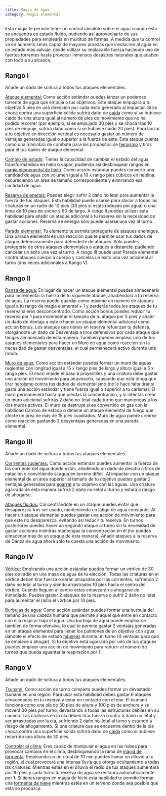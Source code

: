 ```yaml
---
title: Magia de Agua
category: Magia elemental
---
```


Esta magia te permite tener un control absoluto sobre el agua cuando esta se encuentra en estado fluido, pudiendo así aprovecharte de sus propiedades para emplearla en multitud de formas. A medida que tu control va en aumento serás capaz de mayores proezas que involucren al agua en un estado mas salvaje, desde utilizar su implacable fuerza haciendo uso de fuertes torrentes hasta provocar inmensos desastres naturales que acaben con todo a su alcance.

## Rango I 

Añade un dado de soltura a todos tus ataques elementales.

<u>Ataque elemental:</u> Como acción estándar puedes lanzar un poderoso torrente de agua que empuja a tus objetivos. Este ataque empujará a tu objetivo 5 pies en una dirección por cada éxito generado al impactar. Si se choca contra una superficie sólida sufrirá daño de [caída](https://raldamain.com/rules/Reglas%20principales/reglas%20de%20combate.html#ca%C3%ADdas) como si se hubiese caído de una altura igual al número de pies de movimiento que no ha podido recorrer (por ejemplo, si es empujado 30 pies y se choca tras 10 pies de empuje, sufrirá daño como si se hubiese caído 20 pies). Para lanzar a tu objetivo en dirección vertical es necesario gastar un número de ventajas generadas igual o superior a la fuerza de este. Este ataque cuenta como una maniobra de combate para los propósitos de [heroísmo](https://raldamain.com/rules/Crear%20personajes/talentos.html#hero%C3%ADsmo-fue) y tiras para él tus dados de ataque elemental.

<u>Cambio de estado</u>: Tienes la capacidad de cambiar el estado del agua, transformándola en hielo o vapor, pudiendo así desbloquear rangos en [magia elemenental de hielo](https://raldamain.com/rules/Rangos/Elementalismo/magia%20de%20hielo.html). Como acción estándar puedes convertir una cantidad de agua con volumen igual a 10 x rango pies cúbicos en neblina, oscureciendo un área de tamaño correspondiente y eliminando esa cantidad de agua. 

<u>Reserva de energía:</u> Puedes elegir sufrir 2 daño no letal para aumentar la fuerza de tus ataques. Esta habilidad puede usarse para atacar a todas las criaturas en un radio de 10 pies (30 pies si estás rodeado por agua) o una línea de 10 pies de ancho y 60 de largo. A rango II puedes utilizar esta habilidad para añadir un ataque adicional a tu reserva sin la necesidad de gastar acciones. Reserva de energía sólo puede usarse una vez al turno.

<u>Parada elemental:</u> Tu elemento te permite protegerte de ataques enemigos. Una parada elemental es una reacción que te permite usar tus dados de ataque defensivamente para defenderte de ataques. Solo puedes protegerte de otros ataques elementales o ataques a distancia, pudiendo cancelar un éxito una vez al turno. A rango III puede usar Parada elemental contra ataques cuerpo a cuerpo y cancelas un éxito una vez adicional al turno (dos veces adicionales a Rango V).

## Rango II

<u>Danza de agua:</u> En lugar de hacer un ataque elemental puedes almacenarlo para incrementar la fuerza de tu siguiente ataque, añadiéndolo a tu reserva de agua. La reserva puede guardar como máximo un número de ataques igual a tu rango de magia elemental + 1 y perderás todos los ataques de tu reserva si eres desconcentrado. Como acción bonus puedes reducir tu reserva por 1 para incrementar el tamaño de tu ataque por 5 pies y añadir un dado de Ventaja a este o hacer un ataque elemental adicional como acción bonus. Los ataques que tienes en reserva refuerzan tu defensa, otorgándote un dado de Desventaja a tiros defensivos por cada ataque que tengas almacenado de esta manera. También puedes emplear uno de tus ataques elementales para hacer un Muro de agua como reacción sin la necesidad de gastar desventajas, el cual permanecerá activo durante una ronda.

<u>Muro de agua:</u> Como acción estándar puedes formar un muro de aguas rugientes con longitud igual a 15 x rango pies de largo y altura igual a 5 x rango pies. El muro impide el paso a proyectiles y una criatura debe gastar una acción de movimiento para atravesarlo, causando que esta tenga que tirar [heroísmo](https://raldamain.com/rules/Crear%20personajes/talentos.html#hero%C3%ADsmo-fue) contra tus dados de elementalismo (no le hace falta tirar si gasta una acción estándar y tiene fuerza igual o superior a tu carisma). El muro permanecerá hasta que pierdas la concentración, y si intentas crear un muro adicional sufrirás 2 daño no-letal cada turno que mantengas a los dos muros activos. El muro se destruye si es convertido en gas con la habilidad Cambio de estado o detiene un ataque elemental de fuego que afecte un área de más de 15 pies cuadrados. Muro de agua puede crearse como reacción gastando 2 desventajas generadas en una parada elemental.

## Rango III

Añade un dado de soltura a todos tus ataques elementales.

<u>Corrientes rugientes:</u> Como acción estándar puedes aumentar la fuerza de las corriente del agua donde estás, añadiendo un dado de desafío a tiros de natación y convirtiendo al agua en terreno difícil. Al impactar con un ataque elemental de un área superior al tamaño de tu objetivo puedes gastar 2 ventajas generadas para [agarrar](https://raldamain.com/rules/Reglas%20principales/Efectos%20de%20estado.html#agarrada) a tu objetivo con las aguas. Una criatura agarrada de esta manera sufrirá 2 daño no-letal al turno y estará a riesgo de ahogarse.

<u>Ataques fluidos:</u>  Concentrándote en un ataque puedes evitar que desaparezca tras ser usado, manteniendo un látigo de agua constante. Al hacer un ataque elemental puedes gastar una acción de movimiento para que este no desaparezca, evitando así reducir tu reserva. En turnos posteriores puedes hacer un segundo ataque al turno sin la necesidad de gastar acciones mientras mantengas la concentración en él (no puedes almacenar más de un ataque de esta manera). Añadir ataques a la reserva de Danza de agua ahora sólo te cuesta una acción de movimiento.

## Rango IV

<u>Vórtice:</u> Empleando una acción estándar puedes formar un vórtice de 30 pies de radio en una masa de agua de tu elección. Todas las criaturas en el vórtice deben tirar fuerza o serán atrapadas por las corrientes, sufriendo 2 daño no letal al turno y siendo arrastrados 10 pies hacia el centro del vórtice. Cuando lleguen al centro estas empezarán a ahogarse de inmediado. Puedes gastar 2 ataques de tu reserva o sufrir 2 daño no letal para aumentar el radio el vórtice por 10 pies.

<u>Burbujas de agua:</u> Como acción estándar puedes formar una burbuja del tamaño de una cabeza humana que permite a aquel que entre en contacto con ella respirar bajo el agua. Una burbuja de agua puede emplearse también de forma ofensiva, lo cual te permite gastar 2 ventajas generadas en un ataque elemental para llenar los pulmones de un objetivo con agua, dándole el efecto de estado [náuseas](https://raldamain.com/rules/Reglas%20principales/Efectos%20de%20estado.html#n%C3%A1useas) durante un turno (4 ventajas para que se empiece a ahogar). Si tu objetivo está agarrado por uno de tus ataques puedes emplear una acción de movimiento para reducir el número de turnos que pueda aguantar la respiración por 1.

## Rango V

Añade un dado de soltura a todos tus ataques elementales.

<u>Tsunami:</u> Como acción de turno completo puedes formar un devastador tsunami en una región. Para usar esta habilidad debes gastar 6 ataques almacenados en tu reserva y estar en contacto con el mar. El tsunami funciona como una ola de 30 pies de altura y 100 pies de anchura y se moverá 30 pies por turno, devastando a todas las estructuras débiles en su camino. Las criaturas en la ola deben tirar fuerza o sufrir 5 daño no letal y ser arrastradas por la ola, sufriendo 2 daño no-letal al turno y estando a riesgo de ahogamiento. Si una criatura que se encuentre dentro de la ola choca contra una superficie sólida sufrirá daño de [caída](https://raldamain.com/rules/Reglas%20principales/reglas%20de%20combate.html#ca%C3%ADdas) como si hubiese recorrido una altura de 30 pies.

<u>Controlar el clima:</u> Eres capaz de manipular el agua en las nubes para provocar cambios en el clima, desbloqueando la rama de [magia de tormenta](https://raldamain.com/rules/Rangos/Elementalismo/magia%20de%20tormenta.html). Empleando un un ritual de 10 min puedes llamar un diluvio a tu región, el cual provocará una intensa lluvia que otorga ocultamiento a todas las criaturas. Mientras estés en el diluvio el radio de tus ataques aumentará por 10 pies y cada turno tu reserva de agua se restaura automáticamente por 1. Si tienes rangos en magia de hielo esta habilidad te permite formar una [tormenta de nieve](https://raldamain.com/rules/Rangos/Elementalismo/magia%20de%20hielo.html#rango-iii) mientras estés en un terreno donde sea posible que esta se produzca.

